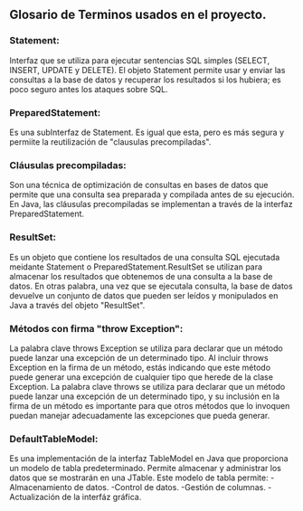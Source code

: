 ## Glosario de Terminos usados en el proyecto.
### Statement:
Interfaz que se utiliza para ejecutar sentencias SQL simples (SELECT, INSERT, UPDATE y DELETE).
El objeto Statement permite usar y enviar las consultas a la base de datos y recuperar los resultados si los hubiera;
es poco seguro antes los ataques sobre SQL.

### PreparedStatement:
Es una subInterfaz de Statement. Es igual que esta, pero es más segura y permiite la reutilización de 
"clausulas precompiladas".

### Cláusulas precompiladas:
Son una técnica de optimización de consultas en bases de datos que permite que una consulta sea preparada y compilada
antes de su ejecución.
En Java, las cláusulas precompiladas se implementan a través de la interfaz PreparedStatement.

### ResultSet:
Es un objeto que contiene los resultados de una consulta SQL ejecutada meidante Statement
o PreparedStatement.ResultSet se utilizan para almacenar los resultados que obtenemos de una 
consulta a la base de datos. En otras palabra, una vez que se ejecutala consulta, la base de datos devuelve
un conjunto de datos que pueden ser leídos y monipulados en Java a  través del objeto "ResultSet".

### Métodos con firma "throw Exception":
La palabra clave throws Exception se utiliza para declarar que un método puede lanzar una excepción de un determinado tipo.
Al incluir throws Exception en la firma de un método, estás indicando que este método puede generar una excepción
de cualquier tipo que herede de la clase Exception.
La palabra clave throws se utiliza para declarar que un método puede lanzar una excepción de un determinado tipo, 
y su inclusión en la firma de un método es importante para que otros métodos que lo invoquen puedan manejar adecuadamente
las excepciones que pueda generar.

### DefaultTableModel:
Es una implementación de la interfaz TableModel en Java que proporciona un modelo de tabla predeterminado.
Permite almacenar y administrar los datos que se mostrarán en una JTable. Este modelo de tabla permite:
-Almacenamiento de datos.
-Control de datos.
-Gestión de columnas.
-Actualización de la interfáz gráfica.
